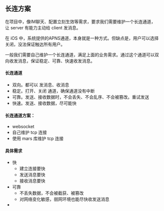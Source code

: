 ## 长连方案

在项目中，像IM聊天、配置立刻生效等需求，要求我们需要维护一个长连通道，让 server 有能力主动给 client 发消息。

在 iOS 中，系统提供的APNS通道，本身就是一种方式。但缺点是，用户可以选择关闭，没法保证触达所有用户。

一般我们需要自己维护一个长连通道，满足上面的业务需求。通过这个通道可以双向收发消息，保证稳定、可靠、快速收发消息。

#### 长连通道

- 双向。都可以 发消息、收消息
- 稳定。打开、关闭 通道，确保通道没有中断
- 可靠。发送、接收数据时，不会丢失、不会乱序、不会被篡改。重试发送
- 快速。发送、接收数据，尽可能快

#### 长连通道方案：
- websocket
- 自己维护 tcp 连接
- 使用 mars 库维护 tcp 连接

#### 具体需求
- 快
  - 建立连接要快
  - 发送消息要快
  - 接收消息要快
- 可靠
  - 不丢失数据，不会被截获、被篡改
  - 对网络变化敏感，弱网环境也能尽快收发送消息
- 





